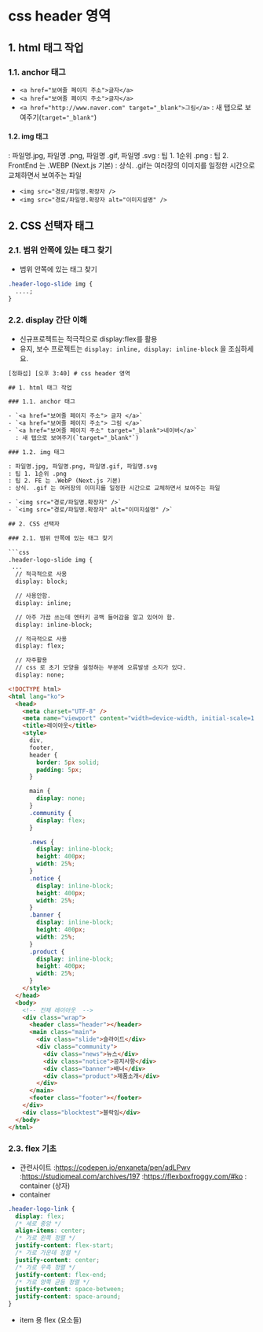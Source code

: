 # css header 영역

## 1. html 태그 작업

### 1.1. anchor 태그

- `<a href="보여줄 페이지 주소">글자</a>`
- `<a href="보여줄 페이지 주소">글자</a>`
- `<a href="http://www.naver.com" target="_blank">그림</a>`
  : 새 탭으로 보여주기(`target="_blank"`)

#### 1.2. img 태그

: 파일명.jpg, 파일명 .png, 파일명 .gif, 파일명 .svg
: 팁 1. 1순위 .png
: 팁 2. FrontEnd 는 .WEBP (Next.js 기본)
: 상식. .gif는 여러장의 이미지를 일정한 시간으로 교체하면서 보여주는 파일

- `<img src="경로/파일명.확장자 />`
- `<img src="경로/파일명.확장자 alt="이미지설명" />`

## 2. CSS 선택자 태그

### 2.1. 범위 안쪽에 있는 태그 찾기

- 범위 안쪽에 있는 태그 찾기

```css
.header-logo-slide img {
  ....;
}
```

### 2.2. display 간단 이해

- 신규프로젝트는 적극적으로 display:flex를 활용
- 유지, 보수 프로젝트는 `display: inline, display: inline-block` 을 조심하세요.

````txt
[정화섭] [오후 3:40] # css header 영역

## 1. html 태그 작업

### 1.1. anchor 태그

- `<a href="보여줄 페이지 주소"> 글자 </a>`
- `<a href="보여줄 페이지 주소"> 그림 </a>`
- `<a href="보여줄 페이지 주소" target="_blank">네이버</a>`
  : 새 탭으로 보여주기(`target="_blank"`)

### 1.2. img 태그

: 파일명.jpg, 파일명.png, 파일명.gif, 파일명.svg
: 팁 1. 1순위 .png
: 팁 2. FE 는 .WebP (Next.js 기본)
: 상식. .gif 는 여러장의 이미지를 일정한 시간으로 교체하면서 보여주는 파일

- `<img src="경로/파일명.확장자" />`
- `<img src="경로/파일명.확장자" alt="이미지설명" />`

## 2. CSS 선택자

### 2.1. 범위 안쪽에 있는 태그 찾기

```css
.header-logo-slide img {
 ...
  // 적극적으로 사용
  display: block;

  // 사용안함.
  display: inline;

  // 아주 가끔 쓰는데 엔터키 공백 들어감을 알고 있어야 함.
  display: inline-block;

  // 적극적으로 사용
  display: flex;

  // 자주활용
  // css 로 초기 모양을 설정하는 부분에 오류발생 소지가 있다.
  display: none;


````

```html
<!DOCTYPE html>
<html lang="ko">
  <head>
    <meta charset="UTF-8" />
    <meta name="viewport" content="width=device-width, initial-scale=1.0" />
    <title>레이아웃</title>
    <style>
      div,
      footer,
      header {
        border: 5px solid;
        padding: 5px;
      }

      main {
        display: none;
      }
      .community {
        display: flex;
      }

      .news {
        display: inline-block;
        height: 400px;
        width: 25%;
      }
      .notice {
        display: inline-block;
        height: 400px;
        width: 25%;
      }
      .banner {
        display: inline-block;
        height: 400px;
        width: 25%;
      }
      .product {
        display: inline-block;
        height: 400px;
        width: 25%;
      }
    </style>
  </head>
  <body>
    <!-- 전체 레이아웃  -->
    <div class="wrap">
      <header class="header"></header>
      <main class="main">
        <div class="slide">슬라이드</div>
        <div class="community">
          <div class="news">뉴스</div>
          <div class="notice">공지사항</div>
          <div class="banner">배너</div>
          <div class="product">제품소개</div>
        </div>
      </main>
      <footer class="footer"></footer>
    </div>
    <div class="blocktest">블락임</div>
  </body>
</html>
```

### 2.3. flex 기초

- 관련사이트
  :https://codepen.io/enxaneta/pen/adLPwv
  :https://studiomeal.com/archives/197
  :https://flexboxfroggy.com/#ko
  : container (상자)
- container

```css
.header-logo-link {
  display: flex;
  /* 세로 중앙 */
  align-items: center;
  /* 가로 왼쪽 정렬 */
  justify-content: flex-start;
  /* 가로 가운데 정렬 */
  justify-content: center;
  /* 가로 우측 정렬 */
  justify-content: flex-end;
  /* 가로 양쪽 균등 정렬 */
  justify-content: space-between;
  justify-content: space-around;
}
```

- item 용 flex (요소들)

